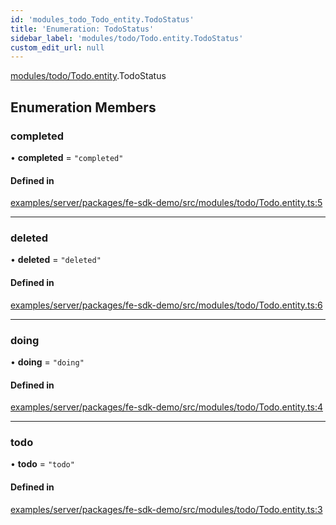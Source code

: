 ```yaml
---
id: 'modules_todo_Todo_entity.TodoStatus'
title: 'Enumeration: TodoStatus'
sidebar_label: 'modules/todo/Todo.entity.TodoStatus'
custom_edit_url: null
---
```


[modules/todo/Todo.entity](../modules/modules_todo_Todo_entity.md).TodoStatus

## Enumeration Members

### completed

• **completed** = `"completed"`

#### Defined in

[examples/server/packages/fe-sdk-demo/src/modules/todo/Todo.entity.ts:5](https://github.com/jiouiuw/tsdk-monorepo/blob/4c9ec73/examples/server/packages/fe-sdk-demo/src/modules/todo/Todo.entity.ts#L5)

---

### deleted

• **deleted** = `"deleted"`

#### Defined in

[examples/server/packages/fe-sdk-demo/src/modules/todo/Todo.entity.ts:6](https://github.com/jiouiuw/tsdk-monorepo/blob/4c9ec73/examples/server/packages/fe-sdk-demo/src/modules/todo/Todo.entity.ts#L6)

---

### doing

• **doing** = `"doing"`

#### Defined in

[examples/server/packages/fe-sdk-demo/src/modules/todo/Todo.entity.ts:4](https://github.com/jiouiuw/tsdk-monorepo/blob/4c9ec73/examples/server/packages/fe-sdk-demo/src/modules/todo/Todo.entity.ts#L4)

---

### todo

• **todo** = `"todo"`

#### Defined in

[examples/server/packages/fe-sdk-demo/src/modules/todo/Todo.entity.ts:3](https://github.com/jiouiuw/tsdk-monorepo/blob/4c9ec73/examples/server/packages/fe-sdk-demo/src/modules/todo/Todo.entity.ts#L3)
